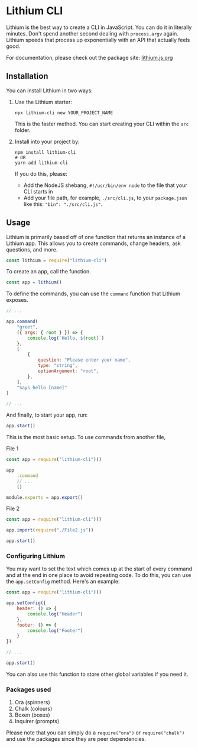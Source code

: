 # Lithium CLI

Lithium is the best way to create a CLI in JavaScript. You can do it in literally minutes. Don't spend another second dealing with `process.argv` again. Lithium speeds that process up exponentially with an API that actually feels good.

For documentation, please check out the package site: [lithium.js.org](https://lithium.js.org)

## Installation

You can install Lithium in two ways:

1. Use the Lithium starter:

    ```
    npx lithium-cli new YOUR_PROJECT_NAME
    ```

    This is the faster method. You can start creating your CLI within the `src` folder.

2. Install into your project by:

    ```
    npm install lithium-cli
    # OR
    yarn add lithium-cli
    ```

    If you do this, please:

    - Add the NodeJS shebang, `#!/usr/bin/env node` to the file that your CLI starts in
    - Add your file path, for example, `./src/cli.js`, to your `package.json` like this: `"bin": "./src/cli.js"`.

## Usage

Lithium is primarily based off of one function that returns an instance of a Lithium app. This allows you to create commands, change headers, ask questions, and more.

```js
const lithium = require("lithium-cli")
```

To create an app, call the function.

```js
const app = lithium()
```

To define the commands, you can use the `command` function that Lithium exposes.

```js
// ...

app.command(
	"greet",
	({ args: { root } }) => {
		console.log(`Hello, ${root}`)
	},
	[
		{
			question: "Please enter your name",
			type: "string",
			optionArgument: "root",
		},
	],
	"Says hello [name]"
)

// ...
```

And finally, to start your app, run:

```js
app.start()
```

This is the most basic setup. To use commands from another file,

File 1

```js
const app = require("lithium-cli")()

app
	.command
	// ...
	()

module.exports = app.export()
```

File 2

```js
const app = require("lithium-cli")()

app.import(require("./File2.js"))

app.start()
```

### Configuring Lithium

You may want to set the text which comes up at the start of every command and at the end in one place to avoid repeating code. To do this, you can use the `app.setConfig` method. Here's an example:

```js
const app = require("lithium-cli")()

app.setConfig({
	header: () => {
		console.log("Header")
	},
	footer: () => {
		console.log("Footer")
	}
})

// ...

app.start()
```

You can also use this function to store other global variables if you need it. 

### Packages used

1. Ora (spinners)
2. Chalk (colours)
3. Boxen (boxes)
4. Inquirer (prompts)

Please note that you can simply do a `require("ora")` or `require("chalk")` and use the packages since they are peer dependencies.